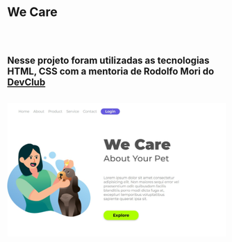 <h1>We Care</h1>
<br>
<br>
<h2>Nesse projeto foram utilizadas as tecnologias HTML, CSS com a mentoria de Rodolfo Mori do <a href="https://rodolfomori.com.br/devclub">DevClub</a></h2>
<br>
<img src="https://github.com/willianoliveira80/projeto-we-care/blob/master/img/img%20we%20care.jpg?raw=true" />

